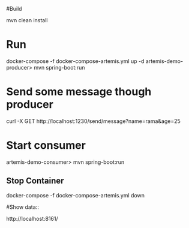 #Build

mvn clean install

# Run
docker-compose -f docker-compose-artemis.yml up -d
artemis-demo-producer> mvn spring-boot:run

# Send some message though producer

curl -X GET http://localhost:1230/send/message?name=rama&age=25

# Start consumer
artemis-demo-consumer> mvn spring-boot:run

## Stop Container

docker-compose -f docker-compose-artemis.yml down

#Show data::

http://localhost:8161/


